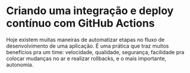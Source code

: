 # Criando uma integração e deploy contínuo com GitHub Actions

Hoje existem muitas maneiras de automatizar etapas no fluxo de desenvolvimento de uma aplicação. É uma prática que traz muitos benefícios pra um time: velocidade, qualidade, segurança, facilidade pra colocar mudanças no ar e realizar rollbacks, e o mais importante, autonomia.
